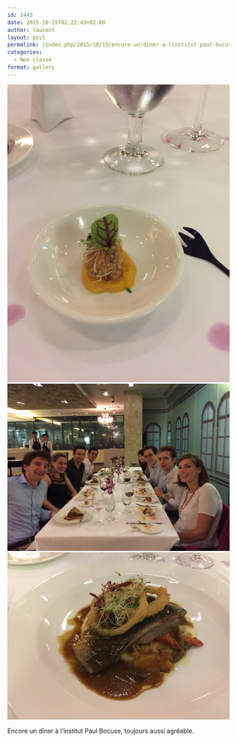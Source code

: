 ```yaml
---
id: 1445
date: 2015-10-15T02:22:43+02:00
author: laurent
layout: post
permalink: /index.php/2015/10/15/encore-un-diner-a-linstitut-paul-bocuse-toujours/
categories:
  - Non classé
format: gallery
---
```

<img src="/images/2015/10/tumblr_nw8p9w2V8I1uuvt0bo1_1280.jpg" />
<img src="/images/2015/10/tumblr_nw8p9w2V8I1uuvt0bo2_1280.jpg" />
<img src="/images/2015/10/tumblr_nw8p9w2V8I1uuvt0bo3_1280.jpg" />

Encore un dîner à l&rsquo;institut Paul Bocuse, toujours aussi agréable.